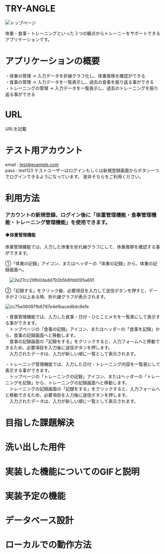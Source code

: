 # TRY-ANGLE

![トップページ](https://i.gyazo.com/c75352073992a109d4669077fb5b39cf.jpg)

体重・食事・トレーニングといった３つの観点からトレーニーをサポートできるアプリケーションです。

# アプリケーションの概要
・体重の管理          →  入力データを折線グラフ化し、体重推移を確認ができる<br>
・食事の管理          →  入力データを一覧表示し、過去の食事を振り返る事ができる<br>
・トレーニングの管理  →  入力データを一覧表示し、過去のトレーニングを振り返る事ができる

# URL
URLを記載

# テスト用アカウント
email : test@example.com<br>
pass  : test123
テストユーザーはログインもしくは新規登録画面からボタン一つでログインできるようになっています。 是非そちらをご利用ください。


# 利用方法

### アカウントの新規登録、ログイン後に「体重管理機能・食事管理機能・トレーニング管理機能」を使用できます。

#### ◆体重管理機能

体重管理機能では、入力した体重を折れ線グラフにして、体重推移を確認する事ができます。<br>

①「体重の記録」アイコン、またはヘッダーの「体重の記録」から、体重の記録画面へ。<br>



　![2e27cc29fb0dadd792b5b6fdd095a691](https://user-images.githubusercontent.com/78146812/112335187-5d03a080-8cff-11eb-9f25-a932a402badf.gif)




②「記録する」をクリック後、必要項目を入力して送信ボタンを押すと、データが２つ以上ある時、折れ線グラフが表示されます。


 
 ![cc75e06097fb6797e4efbaced6dc9efe](https://user-images.githubusercontent.com/78146812/112338994-9e497f80-8d02-11eb-9398-fbc6a6ba0e0f.gif)




・食事管理機能では、入力した食事・日付・ひとことメモを一覧表にして表示する事ができます。<br>
　トップページの「食事の記録」アイコン、またはヘッダーの「食事を記録」から、食事の記録画面へと移動します。<br>
　食事の記録画面の「記録をする」をクリックすると、入力フォームへと移動できるため、必要項目を入力後に送信ボタンを押します。<br>
　入力されたデータは、入力が新しい順に一覧として表示されます。
 
 ・トレーニング管理機能では、入力した日付・トレーニング内容を一覧表にして表示する事ができます。<br>
　トップページの「トレーニングの記録」アイコン、またはヘッダーの「トレーニングを記録」から、トレーニングの記録画面へと移動します。<br>
　トレーニングの記録画面の「記録をする」をクリックすると、入力フォームへと移動できるため、必要項目を入力後に送信ボタンを押します。<br>
　入力されたデータは、入力が新しい順に一覧として表示されます。


# 目指した課題解決


# 洗い出した用件


# 実装した機能についてのGIFと説明


# 実装予定の機能
# データベース設計
# ローカルでの動作方法
